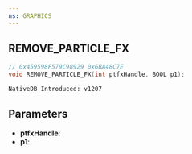 ```yaml
---
ns: GRAPHICS
---
```

## REMOVE_PARTICLE_FX

```c
// 0x459598F579C98929 0x6BA48C7E
void REMOVE_PARTICLE_FX(int ptfxHandle, BOOL p1);
```

```
NativeDB Introduced: v1207
```

## Parameters
* **ptfxHandle**:
* **p1**:
